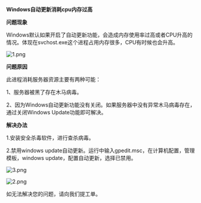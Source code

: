 **Windows自动更新消耗cpu内存过高**

**问题现象**

Windows默认如果开启了自动更新功能，会造成内存使用率过高或者CPU升高的情况。体现在svchost.exe这个进程占用内存很多，CPU有时候也会升高。

![1.png](https://img1.jcloudcs.com/cms/a4130be9-c37f-4df7-b1f4-c9cd7530020b20170817110312.png)

**问题原因**

此进程消耗服务器资源主要有两种可能：

1、服务器被黑了存在木马病毒。

2、因为Windows自动更新功能没有关闭。如果服务器中没有异常木马病毒存在，通过关闭Windows Update功能即可解决。

**解决办法**

1.安装安全杀毒软件，进行查杀病毒。

2.禁用windows update自动更新。运行中输入gpedit.msc，在计算机配置，管理模板，windows update，配置自动更新，选择已禁用。

![3.png](https://img1.jcloudcs.com/cms/1d94ad50-eece-4fe5-b9b0-4b71efcc187320170817111307.png)

![2.png](https://img1.jcloudcs.com/cms/df312561-2325-4bbc-bce4-a9438741e87820170817111344.png)

如无法解决您的问题，请向我们提工单。